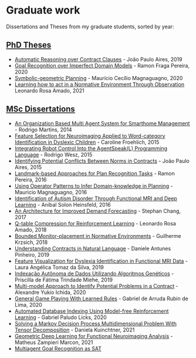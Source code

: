 # Graduate work
Dissertations and Theses from my graduate students, sorted by year:

## [PhD Theses](phd)

- [Automatic Reasoning over Contract Clauses](phd/phd-joao-aires.pdf) - João Paulo Aires, 2019
- [Goal Recognition over Imperfect Domain Models](phd/phd-ramon-pereira.pdf) - Ramon Fraga Pereira, 2020
- [Symbolic-geometric Planning](phd/phd-mauricio-magnaguagno.pdf) - Maurício Cecílio Magnaguagno, 2020
- [Learning how to act in a Normative Environment Through Observation](phd/phd-leonardo-amado.pdf) Leonardo Rosa Amado, 2021 

## [MSc Dissertations](msc)

- [An Organization Based Multi Agent System for Smarthome Management](msc/msc-rodrigo-martins.pdf) - Rodrigo Martins, 2014
- [Feature Selection for Neuroimaging Applied to Word-category Identification in Dyslexic Children](msc/msc-caroline-froehlich.pdf) - Caroline Froehlich, 2015
- [Integrating Robot Control Into the AgentSpeak(L) Programming Language](msc/msc-rodrigo-wesz.pdf) - Rodrigo Wesz, 2015
- [Identifying Potential Conflicts Between Norms in Contracts](msc/msc-joao-paulo-aires.pdf) - João Paulo Aires, 2015
- [Landmark-based Approaches for Plan Recognition Tasks](msc/msc-ramon-pereira.pdf) - Ramon Pereira, 2016
- [Using Operator Patterns to Infer Domain-knowledge in Planning](msc/msc-mauricio-magnaguagno.pdf) - Mauricio Magnaguagno, 2016
- [Identification of Autism Disorder Through Functional MRI and Deep Learning](msc/msc-anibal-heinsfeld.pdf) - Anibal Solon Heinsfeld, 2016
- [An Architecture for Improved Demand Forecasting](msc/msc-stephan-chang.pdf) - Stephan Chang, 2017
- [Q-table Compression for Reinforcement Learning](msc/msc-leonardo-amado.pdf) - Leonardo Rosa Amado, 2018
- [Bounded Monitor-placement in Normative Environments](msc/msc-guilherme-krzisch.pdf) - Guilherme Krzsich, 2018
- [Understanding Contracts in Natural Language](msc/msc-daniele-pinheiro.pdf) - Daniele Antunes Pinheiro, 2019
- [Feature Visualization for Dyslexia Identification in Functional MRI Data](msc/msc-laura-silva.pdf) - Laura Angélica Tomaz da Silva, 2019
- [Indexação Autônoma de Dados Utilizando Algoritmos Genéticos](msc/msc-priscilla-miehe.pdf) - Priscilla de Fátima Trindade Miehe, 2019
- [Multi-model Approach to Identify Potential Problems in a Contract](msc/msc-alexandre-ichida.pdf) - Alexandre Yukio Ichida, 2020
- [General Game Playing With Learned Rules](msc/msc-gabriel-rubin.pdf) - Gabriel de Arruda Rubin de Lima, 2020
- [Automated Database Indexing Using Model-free Reinforcement Learning](msc/msc-gabriel-licks.pdf) - Gabriel Paludo Licks, 2020
- [Solving a Markov Decision Process Multidimensional Problem With Tensor Decomposition](msc/msc-daniela-kuinchtner.pdf) - Daniela Kuinchtner, 2021
- [Geometric Deep Learning for Functional Neuroimaging Analysis](msc/msc-matheus-marcon.pdf) - Matheus Zampieri Marcon, 2021
- [Multiagent Goal Recognition as SAT](msc/msc-kin-gusmao.pdf)
